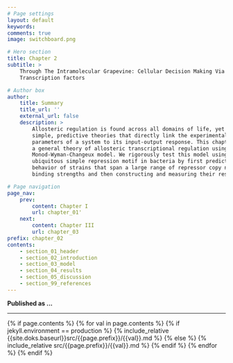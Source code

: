 ```yaml
---
# Page settings
layout: default
keywords:
comments: true
image: switchboard.png

# Hero section
title: Chapter 2
subtitle: >
    Through The Intramolecular Grapevine: Cellular Decision Making Via Allosteric
    Transcription factors

# Author box
author:
    title: Summary
    title_url: ''
    external_url: false
    description: >
        Allosteric regulation is found across all domains of life, yet we still lack
        simple, predictive theories that directly link the experimentally tunable
        parameters of a system to its input-output response. This chapter presents
        a general theory of allosteric transcriptional regulation using the
        Monod-Wyman-Changeux model. We rigorously test this model using the
        ubiquitous simple repression motif in bacteria by first predicting the
        behavior of strains that span a large range of repressor copy numbers and DNA
        binding strengths and then constructing and measuring their response.

# Page navigation
page_nav:
    prev:
        content: Chapter I
        url: chapter_01'
    next:
        content: Chapter III
        url: chapter_03
prefix: chapter_02
contents:
    - section_01_header
    - section_02_introduction
    - section_03_model   
    - section_04_results
    - section_05_discussion
    - section_99_references
---
```


**Published as ...**
<hr/>
{% if page.contents %}
{% for val in page.contents %}
{% if jekyll.environment == production %}
{% include_relative {{site.doks.baseurl}}src/{{page.prefix}}/{{val}}.md %}
{% else %}
{% include_relative src/{{page.prefix}}/{{val}}.md %}
{% endif %}
{% endfor %}
{% endif %}

